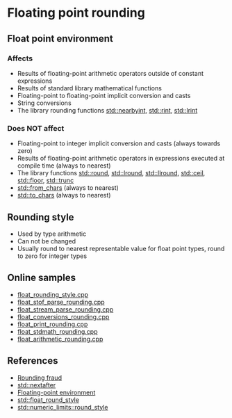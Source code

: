 # Floating point rounding

## Float point environment

### Affects
* Results of floating-point arithmetic operators outside of constant expressions
* Results of standard library mathematical functions
* Floating-point to floating-point implicit conversion and casts
* String conversions
* The library rounding functions [std::nearbyint](https://en.cppreference.com/w/cpp/numeric/math/nearbyint), [std::rint](https://en.cppreference.com/w/cpp/numeric/math/rint), [std::lrint](https://en.cppreference.com/w/cpp/numeric/math/rint)

### Does NOT affect
* Floating-point to integer implicit conversion and casts (always towards zero)
* Results of floating-point arithmetic operators in expressions executed at compile time (always to nearest)
* The library functions [std::round](https://en.cppreference.com/w/cpp/numeric/math/round), [std::lround](https://en.cppreference.com/w/cpp/numeric/math/round), [std::llround](https://en.cppreference.com/w/cpp/numeric/math/round), [std::ceil](https://en.cppreference.com/w/cpp/numeric/math/ceil), [std::floor](https://en.cppreference.com/w/cpp/numeric/math/floor), [std::trunc](https://en.cppreference.com/w/cpp/numeric/math/trunc)
* [std::from_chars](https://en.cppreference.com/w/cpp/utility/from_chars) (always to nearest)
* [std::to_chars](https://en.cppreference.com/w/cpp/utility/to_chars) (always to nearest)

## Rounding style
* Used by type arithmetic 
* Can not be changed
* Usually round to nearest representable value for float point types, round to zero for integer types

## Online samples
* [float_rounding_style.cpp](https://godbolt.org/z/sTWYbE8z5)
* [float_stof_parse_rounding.cpp](https://godbolt.org/z/Tnb6Eonc1)
* [float_stream_parse_rounding.cpp](https://godbolt.org/z/dKfE59Wqe)
* [float_conversions_rounding.cpp](https://godbolt.org/z/dzexca8j1)
* [float_print_rounding.cpp](https://godbolt.org/z/11GevPcKs)
* [float_stdmath_rounding.cpp](https://godbolt.org/z/r8EjEYoE4)
* [float_arithmetic_rounding.cpp](https://godbolt.org/z/hvbxz3fq1)

## References
* [Rounding fraud](https://en.wikipedia.org/wiki/Rounding_fraud)
* [std::nextafter](https://en.cppreference.com/w/cpp/numeric/math/nextafter)
* [Floating-point environment](https://en.cppreference.com/w/cpp/numeric/fenv)
* [std::float_round_style](https://en.cppreference.com/w/cpp/types/numeric_limits/float_round_style)
* [std::numeric_limits<T>::round_style](https://en.cppreference.com/w/cpp/types/numeric_limits/round_style)
